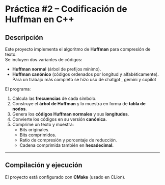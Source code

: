 # Práctica #2 – Codificación de Huffman en C++

## Descripción
Este proyecto implementa el algoritmo de **Huffman** para compresión de texto.  
Se incluyen dos variantes de códigos:
- **Huffman normal** (árbol de prefijos mínimo).
- **Huffman canónico** (códigos ordenados por longitud y alfabéticamente).
Para un trabajo más completo se hizo uso de chatgpt , gemini y copilot

El programa:
1. Calcula las **frecuencias** de cada símbolo.
2. Construye el **árbol de Huffman** y lo muestra en forma de **tabla de nodos**.
3. Genera los **códigos Huffman normales** y sus **longitudes**.
4. Convierte los códigos en su versión **canónica**.
5. Comprime un texto y muestra:
   - Bits originales.
   - Bits comprimidos.
   - Ratio de compresión y porcentaje de reducción.
   - Cadena comprimida también en **hexadecimal**.
---

## Compilación y ejecución
El proyecto está configurado con **CMake** (usado en CLion).



